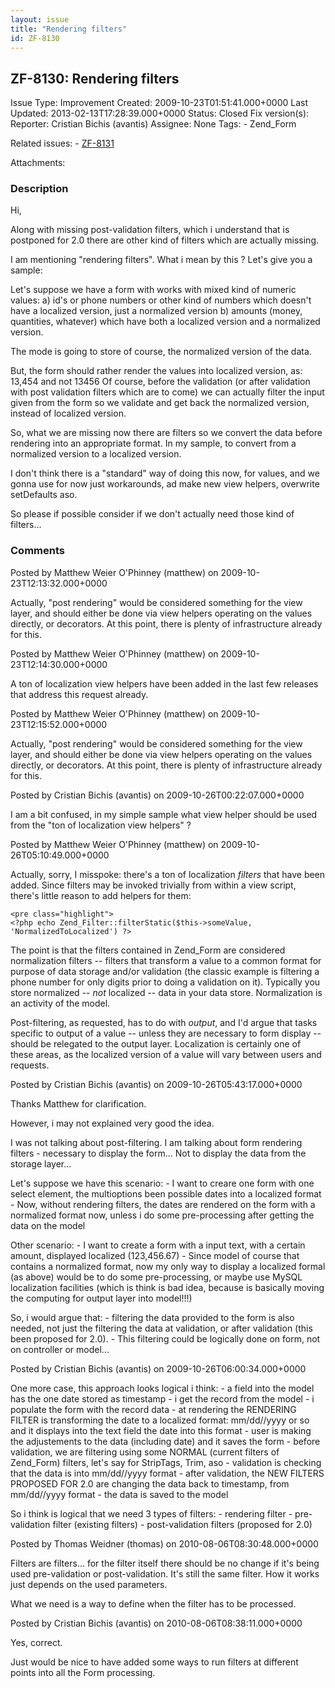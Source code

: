 ```yaml
---
layout: issue
title: "Rendering filters"
id: ZF-8130
---
```


ZF-8130: Rendering filters
--------------------------

 Issue Type: Improvement Created: 2009-10-23T01:51:41.000+0000 Last Updated: 2013-02-13T17:28:39.000+0000 Status: Closed Fix version(s): 
 Reporter:  Cristian Bichis (avantis)  Assignee:  None  Tags: - Zend\_Form
 
 Related issues: - [ZF-8131](/issues/browse/ZF-8131)
 
 Attachments: 
### Description

Hi,

Along with missing post-validation filters, which i understand that is postponed for 2.0 there are other kind of filters which are actually missing.

I am mentioning "rendering filters". What i mean by this ? Let's give you a sample:

Let's suppose we have a form with works with mixed kind of numeric values: a) id's or phone numbers or other kind of numbers which doesn't have a localized version, just a normalized version b) amounts (money, quantities, whatever) which have both a localized version and a normalized version.

The mode is going to store of course, the normalized version of the data.

But, the form should rather render the values into localized version, as: 13,454 and not 13456 Of course, before the validation (or after validation with post validation filters which are to come) we can actually filter the input given from the form so we validate and get back the normalized version, instead of localized version.

So, what we are missing now there are filters so we convert the data before rendering into an appropriate format. In my sample, to convert from a normalized version to a localized version.

I don't think there is a "standard" way of doing this now, for values, and we gonna use for now just workarounds, ad make new view helpers, overwrite setDefaults aso.

So please if possible consider if we don't actually need those kind of filters...

 

 

### Comments

Posted by Matthew Weier O'Phinney (matthew) on 2009-10-23T12:13:32.000+0000

Actually, "post rendering" would be considered something for the view layer, and should either be done via view helpers operating on the values directly, or decorators. At this point, there is plenty of infrastructure already for this.

 

 

Posted by Matthew Weier O'Phinney (matthew) on 2009-10-23T12:14:30.000+0000

A ton of localization view helpers have been added in the last few releases that address this request already.

 

 

Posted by Matthew Weier O'Phinney (matthew) on 2009-10-23T12:15:52.000+0000

Actually, "post rendering" would be considered something for the view layer, and should either be done via view helpers operating on the values directly, or decorators. At this point, there is plenty of infrastructure already for this.

 

 

Posted by Cristian Bichis (avantis) on 2009-10-26T00:22:07.000+0000

I am a bit confused, in my simple sample what view helper should be used from the "ton of localization view helpers" ?

 

 

Posted by Matthew Weier O'Phinney (matthew) on 2009-10-26T05:10:49.000+0000

Actually, sorry, I misspoke: there's a ton of localization _filters_ that have been added. Since filters may be invoked trivially from within a view script, there's little reason to add helpers for them:

 
    <pre class="highlight">
    <?php echo Zend_Filter::filterStatic($this->someValue, 'NormalizedToLocalized') ?>


The point is that the filters contained in Zend\_Form are considered normalization filters -- filters that transform a value to a common format for purpose of data storage and/or validation (the classic example is filtering a phone number for only digits prior to doing a validation on it). Typically you store normalized -- _not_ localized -- data in your data store. Normalization is an activity of the model.

Post-filtering, as requested, has to do with _output_, and I'd argue that tasks specific to output of a value -- unless they are necessary to form display -- should be relegated to the output layer. Localization is certainly one of these areas, as the localized version of a value will vary between users and requests.

 

 

Posted by Cristian Bichis (avantis) on 2009-10-26T05:43:17.000+0000

Thanks Matthew for clarification.

However, i may not explained very good the idea.

I was not talking about post-filtering. I am talking about form rendering filters - necessary to display the form... Not to display the data from the storage layer...

Let's suppose we have this scenario: - I want to creare one form with one select element, the multioptions been possible dates into a localized format - Now, without rendering filters, the dates are rendered on the form with a normalized format now, unless i do some pre-processing after getting the data on the model

Other scenario: - I want to create a form with a input text, with a certain amount, displayed localized (123,456.67) - Since model of course that contains a normalized format, now my only way to display a localized formal (as above) would be to do some pre-processing, or maybe use MySQL localization facilities (which is think is bad idea, because is basically moving the computing for output layer into model!!!)

So, i would argue that: - filtering the data provided to the form is also needed, not just the filtering the data at validation, or after validation (this been proposed for 2.0). - This filtering could be logically done on form, not on controller or model...

 

 

Posted by Cristian Bichis (avantis) on 2009-10-26T06:00:34.000+0000

One more case, this approach looks logical i think: - a field into the model has the one date stored as timestamp - i get the record from the model - i populate the form with the record data - at rendering the RENDERING FILTER is transforming the date to a localized format: mm/dd//yyyy or so and it displays into the text field the date into this format - user is making the adjustements to the data (including date) and it saves the form - before validation, we are filtering using some NORMAL (current filters of Zend\_Form) filters, let's say for StripTags, Trim, aso - validation is checking that the data is into mm/dd//yyyy format - after validation, the NEW FILTERS PROPOSED FOR 2.0 are changing the data back to timestamp, from mm/dd//yyyy format - the data is saved to the model

So i think is logical that we need 3 types of filters: - rendering filter - pre-validation filter (existing filters) - post-validation filters (proposed for 2.0)

 

 

Posted by Thomas Weidner (thomas) on 2010-08-06T08:30:48.000+0000

Filters are filters... for the filter itself there should be no change if it's being used pre-validation or post-validation. It's still the same filter. How it works just depends on the used parameters.

What we need is a way to define when the filter has to be processed.

 

 

Posted by Cristian Bichis (avantis) on 2010-08-06T08:38:11.000+0000

Yes, correct.

Just would be nice to have added some ways to run filters at different points into all the Form processing.

 

 